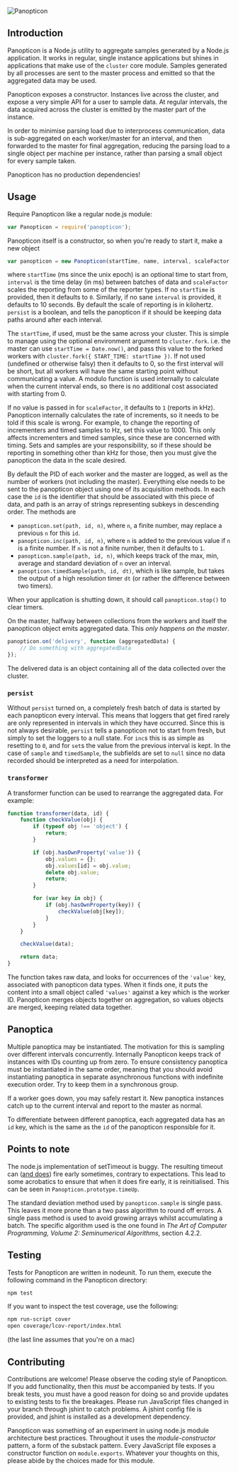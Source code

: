 ![Panopticon](https://raw.github.com/qubyte/panopticon/develop/icon.png)

## Introduction

Panopticon is a Node.js utility to aggregate samples generated by a Node.js application. It works in regular, single instance applications but shines in applications that make use of the `cluster` core module. Samples generated by all processes are sent to the master process and emitted so that the aggregated data may be used.

Panopticon exposes a constructor. Instances live across the cluster, and expose a very simple API for a user to sample data. At regular intervals, the data acquired across the cluster is emitted by the master part of the instance.

In order to minimise parsing load due to interprocess communication, data is sub-aggregated on each worker/master for an interval, and then forwarded to the master for final aggregation, reducing the parsing load to a single object per machine per instance, rather than parsing a small object for every sample taken.

Panopticon has no production dependencies!

## Usage

Require Panopticon like a regular node.js module:

```javascript
var Panopticon = require('panopticon');
```

Panopticon itself is a constructor, so when you're ready to start it, make a new object

```javascript
var panopticon = new Panopticon(startTime, name, interval, scaleFactor, persist, transformer);
```

where `startTime` (ms since the unix epoch) is an optional time to start from, `interval` is the time delay (in ms) between batches of data and `scaleFactor` scales the reporting from some of the reporter types. If no `startTime` is provided, then it defaults to `0`. Similarly, if no sane `interval` is provided, it defaults to 10 seconds. By default the scale of reporting is in kilohertz. `persist` is a boolean, and tells the panopticon if it should be keeping data paths around after each interval.

The `startTime`, if used, must be the same across your cluster. This is simple to manage using the optional environment  argument to `cluster.fork`. i.e. the master can use `startTime = Date.now()`, and pass this value to the forked workers with `cluster.fork({ START_TIME: startTime })`. If not used (undefined or otherwise falsy) then it defaults to 0, so the first interval will be short, but all workers will have the same starting point without communicating a value. A modulo function is used internally to calculate when the current interval ends, so there is no additional cost associated with starting from 0.

If no value is passed in for `scaleFactor`, it defaults to `1` (reports in kHz). Panopticon internally calculates the rate of increments, so it needs to be told if this scale is wrong. For example, to change the reporting of incrementers and timed samples to Hz, set this value to 1000. This only affects incrementers and timed samples, since these are concerned with timing. Sets and samples are your responsibility, so if these should be reporting in something other than kHz for those, then you must give the panopticon the data in the scale desired.

By default the PID of each worker and the master are logged, as well as the number of workers (not including the master). Everything else needs to be sent to the panopticon object using one of its acquisition methods. In each case the `id` is the identifier that should be associated with this piece of data, and path is an array of strings representing subkeys in descending order. The methods are

 - `panopticon.set(path, id, n)`, where `n`, a finite number, may replace a previous `n` for this `id`.
 - `panopticon.inc(path, id, n)`, where `n` is added to the previous value if `n` is a finite number. If `n` is not a finite number, then it defaults to `1`.
 - `panopticon.sample(path, id, n)`, which keeps track of the max, min, average and standard deviation of `n` over an interval.
 - `panopticon.timedSample(path, id, dt)`, which is like sample, but takes the output of a high resolution timer `dt` (or rather the difference between two timers).

When your application is shutting down, it should call `panopticon.stop()` to clear timers.

On the master, halfway between collections from the workers and itself the panopticon object emits aggregated data. This *only happens on the master*.

```javascript
panopticon.on('delivery', function (aggregatedData) {
	// Do something with aggregatedData
});
```

The delivered data is an object containing all of the data collected over the cluster.

### `persist`

Without `persist` turned on, a completely fresh batch of data is started by each panopticon every interval. This means that loggers that get fired rarely are only represented in intervals in which they have occurred. Since this is not always desirable, `persist` tells a panopticon not to start from fresh, but simply to set the loggers to a null state. For `inc`s this is as simple as resetting to `0`, and for `set`s the value from the previous interval is kept. In the case of `sample` and `timedSample`, the subfields are set to `null` since no data recorded should be interpreted as a need for interpolation.

### `transformer`

A transformer function can be used to rearrange the aggregated data. For example:

```javascript
function transformer(data, id) {
	function checkValue(obj) {
		if (typeof obj !== 'object') {
			return;
		}

		if (obj.hasOwnProperty('value')) {
			obj.values = {};
			obj.values[id] = obj.value;
			delete obj.value;
			return;
		}

		for (var key in obj) {
			if (obj.hasOwnProperty(key)) {
				checkValue(obj[key]);
			}
		}
	}

	checkValue(data);

	return data;
}
```

The function takes raw data, and looks for occurrences of the `'value'` key, associated with panopticon data types. When it finds one, it puts the content into a small object called `'values'` against a key which is the worker ID. Panopticon merges objects together on aggregation, so values objects are merged, keeping related data together.

## Panoptica

Multiple panoptica may be instantiated. The motivation for this is sampling over different intervals concurrently. Internally Panopticon keeps track of instances with IDs counting up from zero. To ensure consistency panoptica must be instantiated in the same order, meaning that you should avoid instantiating panoptica in separate asynchronous functions with indefinite execution order. Try to keep them in a synchronous group.

If a worker goes down, you may safely restart it. New panoptica instances catch up to the current interval and report to the master as normal.

To differentiate between different panoptica, each aggregated data has an `id` key, which is the same as the `id` of the panopticon responsible for it.

## Points to note

The node.js implementation of setTimeout is buggy. The resulting timeout can ([and does](https://github.com/joyent/node/issues/5103)) fire early sometimes, contrary to expectations. This lead to some acrobatics to ensure that when it does fire early, it is reinitialised. This can be seen in `Panopticon.prototype.timeUp`.

The standard deviation method used by `panopticon.sample` is single pass. This leaves it more prone than a two pass algorithm to round off errors. A single pass method is used to avoid growing arrays whilst accumulating a batch. The specific algorithm used is the one found in *The Art of Computer Programming, Volume 2: Seminumerical Algorithms*, section 4.2.2.

## Testing

Tests for Panopticon are written in nodeunit. To run them, execute the following command in the Panopticon directory:

```bash
npm test
```

If you want to inspect the test coverage, use the following:

```bash
npm run-script cover
open coverage/lcov-report/index.html
```

(the last line assumes that you're on a mac)

## Contributing

Contributions are welcome! Please observe the coding style of Panopticon. If you add functionality, then this *must* be accompanied by tests. If you break tests, you must have a good reason for doing so and provide updates to existing tests to fix the breakages. Please run JavaScript files changed in your branch through jshint to catch problems. A jshint config file is provided, and jshint is installed as a development dependency.

Panopticon was something of an experiment in using node.js module architecture best practices. Throughout it uses the *module-constructor* pattern, a form of the substack pattern. Every JavaScript file exposes a constructor function on `module.exports`. Whatever your thoughts on this, please abide by the choices made for this module.
